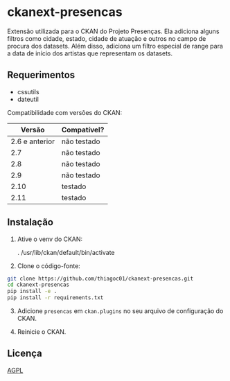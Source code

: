 
# ckanext-presencas

Extensão utilizada para o CKAN do Projeto Presenças. Ela adiciona alguns filtros como cidade, estado, cidade de atuação e outros no campo de procura dos datasets. Além disso, adiciona um filtro especial de range para a data de início dos artistas que representam os datasets.


## Requerimentos

- cssutils
- dateutil

Compatibilidade com versões do CKAN:

| Versão    | Compatível?   |
| --------------- | ------------- |
| 2.6 e anterior | não testado    |
| 2.7             | não testado   |
| 2.8             | não testado   |
| 2.9             | não testado   |
| 2.10             | testado   |
| 2.11            | testado   |


## Instalação

1. Ative o venv do CKAN:

    . /usr/lib/ckan/default/bin/activate

2. Clone o código-fonte:

```bash
git clone https://github.com/thiagoc01/ckanext-presencas.git
cd ckanext-presencas
pip install -e .
pip install -r requirements.txt
```

3. Adicione `presencas` em `ckan.plugins` no seu arquivo de configuração do CKAN.

4. Reinicie o CKAN.

## Licença

[AGPL](https://www.gnu.org/licenses/agpl-3.0.en.html)

